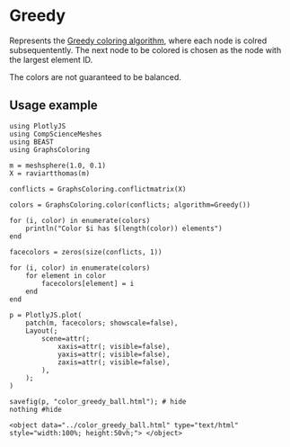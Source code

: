 # Greedy

Represents the [Greedy coloring algorithm](https://www.geeksforgeeks.org/dsa/graph-coloring-set-2-greedy-algorithm/),
where each node is colred subsequentently.
The next node to be colored is chosen as the node with the largest element ID.

The colors are not guaranteed to be balanced.

## Usage example

```@example color_ball_greedy
using PlotlyJS
using CompScienceMeshes
using BEAST
using GraphsColoring

m = meshsphere(1.0, 0.1)
X = raviartthomas(m)

conflicts = GraphsColoring.conflictmatrix(X)

colors = GraphsColoring.color(conflicts; algorithm=Greedy())

for (i, color) in enumerate(colors)
    println("Color $i has $(length(color)) elements")
end

facecolors = zeros(size(conflicts, 1))

for (i, color) in enumerate(colors)
    for element in color
        facecolors[element] = i
    end
end

p = PlotlyJS.plot(
    patch(m, facecolors; showscale=false),
    Layout(;
        scene=attr(;
            xaxis=attr(; visible=false),
            yaxis=attr(; visible=false),
            zaxis=attr(; visible=false),
        ),
    );
)

savefig(p, "color_greedy_ball.html"); # hide
nothing #hide
```

```@raw html
<object data="../color_greedy_ball.html" type="text/html"  style="width:100%; height:50vh;"> </object>
```
